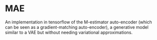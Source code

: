 # MAE
An implementation in tensorflow of the M-estimator auto-encoder (which can be seen as a gradient-matching auto-encoder), a generative model similar to a VAE but without needing variational approximations.
